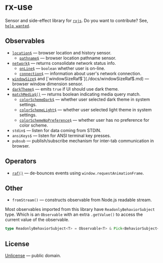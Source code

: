 # rx-use

Sensor and side-effect library for [`rxjs`](https://rxjs-dev.firebaseapp.com/). Do you want to contribute? See, [`help wanted`](https://github.com/streamich/rx-use/issues?q=is%3Aissue+is%3Aopen+label%3A%22help+wanted%22).


## Observables

- [`location$`](./docs/location$.md) &mdash; browser location and history sensor.
  - [`pathname$`](./docs/pathname$.md) &mdash; browser location pathname sensor.
- [`network$`](./docs/network$.md) &mdash; returns consolidate network status info.
  - [`onLine$`](./docs/onLine$.md) &mdash; `boolean` whether user is on-line.
  - [`connection$`](./docs/connection$.md) &mdash; information about user's network connection.
- [`windowSize$`](./docs/windowSize$.md) and [`windowSizeRaf$`](./docs/windowSizeRaf$.md) &mdash; browser window dimension sensor.
- [`darkTheme$`](./docs/darkTheme$.md) &mdash; emits `true` if UI should use dark theme.
- [`matchMedia$()`](./docs/matchMedia$.md) &mdash; returns boolean indicating media query match.
  - [`colorSchemeDark$`](./docs/colorSchemeDark$.md) &mdash; whether user selected dark theme in system settings.
  - [`colorSchemeLight$`](./docs/colorSchemeLight$.md) &mdash; whether user selected light theme in system settings.
  - [`colorSchemeNoPreference$`](./docs/colorSchemeNoPreference$.md) &mdash; whether user has no preference for color scheme.
- `stdin$` &mdash; listen for data coming from STDIN.
- `ansiKeys$` &mdash; listen for ANSI terminal key presses.
- `pubsub` &mdash; publish/subscribe mechanism for inter-tab communication in browser.


## Operators

- [`raf()`](./docs/raf.md) &mdash; de-bounces events using `window.requestAnimationFrame`.


## Other

- `fromStream()` &mdash; constructs observable from Node.js readable stream.

Most observables imported from this library have `ReadonlyBehaviorSubject` type.
Which is an `Observable` with an extra `.getValue()` to access the current value of the observable.

```ts
type ReadonlyBehaviorSubject<T> = Observable<T> & Pick<BehaviorSubject<T>, 'getValue'>;
```


## License

[Unlicense](LICENSE) &mdash; public domain.
